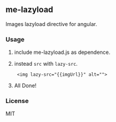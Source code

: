## me-lazyload
Images lazyload directive for angular.

### Usage
1. include me-lazyload.js as dependence.
2. instead `src` with `lazy-src`.

        <img lazy-src="{{imgUrl}}" alt="">

3. All Done!

### License
MIT